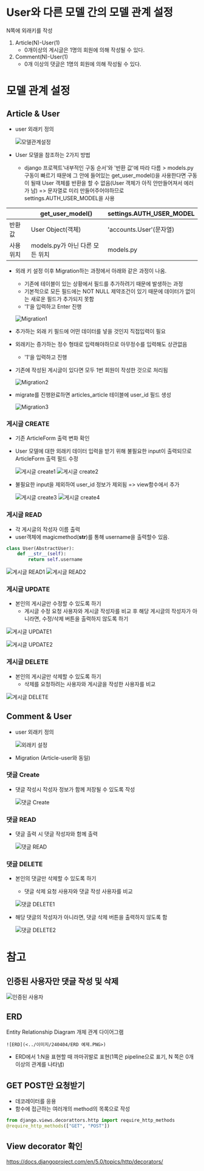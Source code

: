 # User와 다른 모델 간의 모델 관계 설정
N쪽에 외래키를 작성
1. Article(N)-User(1)
    * 0개이상의 게시글은 1명의 회원에 의해 작성될 수 있다.
2. Comment(N)-User(1)
    * 0개 이상의 댓글은 1명의 회원에 의해 작성될 수 있다.

# 모델 관계 설정
## Article & User
* user 외래키 정의

    ![모델관계설정](../%EC%9D%B4%EB%AF%B8%EC%A7%80/240404/%EB%AA%A8%EB%8D%B8%EA%B4%80%EA%B3%84%EC%84%A4%EC%A0%95.PNG)

* User 모델을 참조하는 2가지 방법
    * django 프로젝트'내부적인 구동 순서'와 '반환 값'에 따라 다름 > models.py 구동이 빠르기 때문에 그 안에 들어있는 get_user_model()을 사용한다면 구동이 될때 User 객체를 반환을 할 수 없음(User 객체가 아직 안만들어져서 에러가 남) => 문자열로 미리 만들어주어야하므로 settings.AUTH_USER_MODEL을 사용

||get_user_model()|settings.AUTH_USER_MODEL|
|---|---|---|
|반환 값|User Object(객체)|'accounts.User'(문자열)|
|사용 위치|models.py가 아닌 다른 모든 위치|models.py|

* 외래 키 설정 이후 Migration하는 과정에서 아래와 같은 과정이 나옴.
    * 기존에 테이블이 있는 상황에서 필드를 추가하려기 때문에 발생하는 과정
    * 기본적으로 모든 필드에는 NOT NULL 제약조건이 있기 때문에 데이터가 없이는 새로운 필드가 추가되지 못함
    * '1'을 입력하고 Enter 진행

    ![Migration1](../%EC%9D%B4%EB%AF%B8%EC%A7%80/240404/migration1.PNG)

* 추가하는 외래 키 필드에 어떤 데이터를 넣을 것인지 직접입력이 필요
* 외래키는 증가하는 정수 형태로 입력해야하므로 아무정수를 입력해도 상관없음
    * '1'을 입력하고 진행
* 기존에 작성된 게시글이 있다면 모두 1번 회원이 작성한 것으로 처리됨

    ![Migration2](../%EC%9D%B4%EB%AF%B8%EC%A7%80/240404/migration2.PNG)

* migrate를 진행완료하면 articles_article 테이블에 user_id 필드 생성

    ![Migration3](../%EC%9D%B4%EB%AF%B8%EC%A7%80/240404/migration3.PNG)

### 게시글 CREATE
* 기존 ArticleForm 출력 변화 확인
* User 모델에 대한 외래키 데이터 입력을 받기 위해 불필요한 input이 출력되므로 ArticleForm 출력 필드 수정

    ![게시글 create1](<../이미지/240404/게시글 create1.PNG>)
    ![게시글 create2](<../이미지/240404/게시글 create2.PNG>)

* 불필요한 input을 제외하여 user_id 정보가 제외됨 => view함수에서 추가

    ![게시글 create3](<../이미지/240404/게시글 create3.PNG>)
    ![게시글 create4](<../이미지/240404/게시글 create4.PNG>)


### 게시글 READ
* 각 게시글의 작성자 이름 출력
* user객체에 magicmethod(__str__)를 통해 username을 출력할수 있음.
```py
class User(AbstractUser):
    def __str__(self):
        return self.username
```
![게시글 READ1](../%EC%9D%B4%EB%AF%B8%EC%A7%80/240404/%EA%B2%8C%EC%8B%9C%EA%B8%80READ1.PNG)
![게시글 READ2](../%EC%9D%B4%EB%AF%B8%EC%A7%80/240404/%EA%B2%8C%EC%8B%9C%EA%B8%80READ2.PNG)

### 게시글 UPDATE
* 본인의 게시글만 수정할 수 있도록 하기
    - 게시글 수정 요청 사용자와 게시글 작성자를 비교 후 해당 게시글의 작성자가 아니라면, 수정/삭제 버튼을 출력하지 않도록 하기

![게시글 UPDATE1](<../이미지/240404/게시글 update1.PNG>)

![게시글 UPDATE2](<../이미지/240404/게시글 update2.PNG>)

### 게시글 DELETE
* 본인의 게시글만 삭제할 수 있도록 하기
    - 삭제를 요청하려는 사용자와 게시글을 작성한 사용자를 비교

![게시글 DELETE](<../이미지/240404/게시글 DELETE.PNG>)


## Comment & User
* user 외래키 정의

    ![외래키 설정](<../이미지/240404/Comment user 외래키.PNG>)

* Migration (Article-user와 동일)

### 댓글 Create
* 댓글 작성시 작성자 정보가 함께 저장될 수 있도록 작성

    ![댓글 Create](<../이미지/240404/댓글 create1.PNG>)

### 댓글 READ
* 댓글 출력 시 댓글 작성자와 함께 출력

    ![댓글 READ](<../이미지/240404/댓글 READ.PNG>)

### 댓글 DELETE
* 본인의 댓글만 삭제할 수 있도록 하기
    - 댓글 삭제 요청 사용자와 댓글 작성 사용자를 비교

    ![댓글 DELETE1](<../이미지/240404/댓글 DELETE1.PNG>)

* 해당 댓글의 작성자가 아니라면, 댓글 삭제 버튼을 출력하지 않도록 함

    ![댓글 DELETE2](<../이미지/240404/댓글 DELETE2.PNG>)

# 참고
## 인증된 사용자만 댓글 작성 및 삭제
![인증된 사용자](<../이미지/240404/인증된 사용자만 댓글 삭제.PNG>)

## ERD
Entity Relationship Diagram 개체 관계 다이어그램 

    ![ERD](<../이미지/240404/ERD 예제.PNG>)

* ERD에서 1:N을 표현할 때 까마귀발로 표현(1쪽은 pipeline으로 표기, N 쪽은 0개이상의 관계를 나타냄)

## GET POST만 요청받기
* 데코레이터를 응용
* 함수에 접근하는 여러개의 method의 목록으로 작성
```py
from django.views.decorattors.http import require_http_methods
@require_http_methods(["GET", "POST"])
```
## View decorator 확인
 https://docs.djangoproject.com/en/5.0/topics/http/decorators/